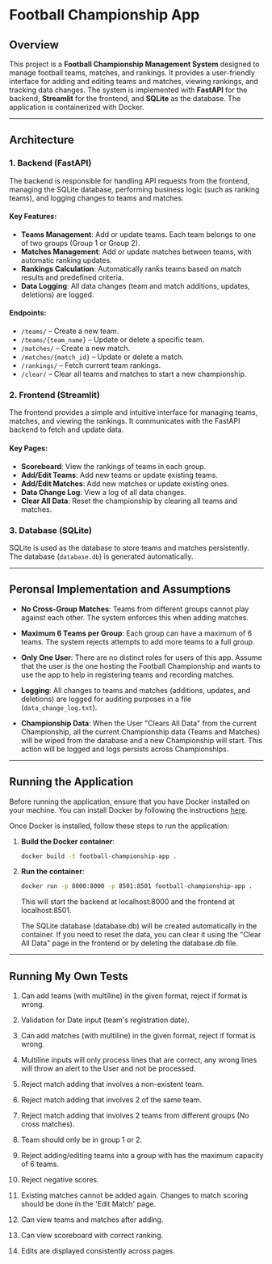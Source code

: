 # Football Championship App

## Overview

This project is a **Football Championship Management System** designed to manage football teams, matches, and rankings. It provides a user-friendly interface for adding and editing teams and matches, viewing rankings, and tracking data changes. The system is implemented with **FastAPI** for the backend, **Streamlit** for the frontend, and **SQLite** as the database. The application is containerized with Docker.

---

## Architecture

### 1. **Backend (FastAPI)**
The backend is responsible for handling API requests from the frontend, managing the SQLite database, performing business logic (such as ranking teams), and logging changes to teams and matches.

#### Key Features:
- **Teams Management**: Add or update teams. Each team belongs to one of two groups (Group 1 or Group 2).
- **Matches Management**: Add or update matches between teams, with automatic ranking updates.
- **Rankings Calculation**: Automatically ranks teams based on match results and predefined criteria.
- **Data Logging**: All data changes (team and match additions, updates, deletions) are logged. 
  
#### Endpoints:
- `/teams/` – Create a new team.
- `/teams/{team_name}` – Update or delete a specific team.
- `/matches/` – Create a new match.
- `/matches/{match_id}` – Update or delete a match.
- `/rankings/` – Fetch current team rankings.
- `/clear/` – Clear all teams and matches to start a new championship.

### 2. **Frontend (Streamlit)**
The frontend provides a simple and intuitive interface for managing teams, matches, and viewing the rankings. It communicates with the FastAPI backend to fetch and update data.

#### Key Pages:
- **Scoreboard**: View the rankings of teams in each group.
- **Add/Edit Teams**: Add new teams or update existing teams.
- **Add/Edit Matches**: Add new matches or update existing ones.
- **Data Change Log**: View a log of all data changes.
- **Clear All Data**: Reset the championship by clearing all teams and matches.

### 3. **Database (SQLite)**
SQLite is used as the database to store teams and matches persistently. The database (`database.db`) is generated automatically.

---

## Peronsal Implementation and Assumptions

- **No Cross-Group Matches**: Teams from different groups cannot play against each other. The system enforces this when adding matches.
  
- **Maximum 6 Teams per Group**: Each group can have a maximum of 6 teams. The system rejects attempts to add more teams to a full group.

- **Only One User**: There are no distinct roles for users of this app. Assume that the user is the one hosting the Football Championship and wants to use the app to help in registering teams and recording matches.

- **Logging**: All changes to teams and matches (additions, updates, and deletions) are logged for auditing purposes in a file (`data_change_log.txt`).

- **Championship Data**: When the User "Clears All Data" from the current Championship, all the current Championship data (Teams and Matches) will be wiped from the database and a new Championship will start. This action will be logged and logs persists across Championships.

---

## Running the Application

Before running the application, ensure that you have Docker installed on your machine. You can install Docker by following the instructions [here](https://docs.docker.com/get-docker/).

Once Docker is installed, follow these steps to run the application:

1. **Build the Docker container**:
   ```bash
   docker build -t football-championship-app .
   ```

1. **Run the container**:
   ```bash 
   docker run -p 8000:8000 -p 8501:8501 football-championship-app .
   ```

    This will start the backend at localhost:8000 and the frontend at localhost:8501.

    The SQLite database (database.db) will be created automatically in the container. If you need to reset the data, you can clear it using the "Clear All Data" page in the frontend or by deleting the database.db file.

---

## Running My Own Tests

1. Can add teams (with multiline) in the given format, reject if format is wrong.

1. Validation for Date input (team's registration date).
1. Can add matches (with multiline) in the given format, 
reject if format is wrong.
1. Multiline inputs will only process lines that are correct, any wrong lines will throw an alert to the User and not be processed.
1. Reject match adding that involves a non-existent team.
1. Reject match adding that involves 2 of the same team.
1. Reject match adding that involves 2 teams from different groups (No cross matches).
1. Team should only be in group 1 or 2.
1. Reject adding/editing teams into a group with has the maximum capacity of 6 teams.
1. Reject negative scores.
1. Existing matches cannot be added again. Changes to match scoring should be done in the 'Edit Match' page.
1. Can view teams and matches after adding.
1. Can view scoreboard with correct ranking.
1. Edits are displayed consistently across pages.

    